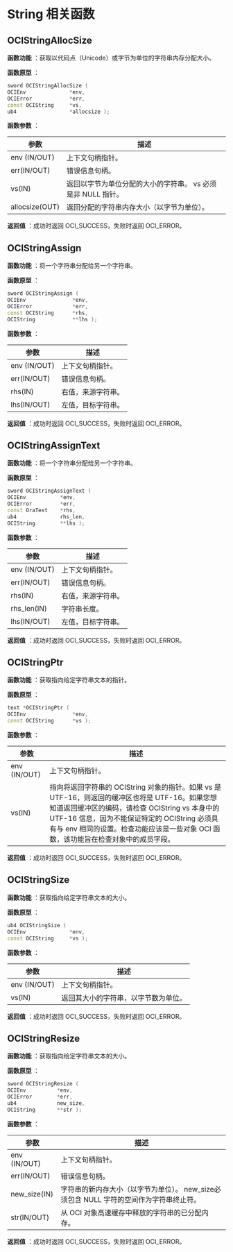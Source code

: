# String 相关函数

## OCIStringAllocSize

**函数功能** ：获取以代码点（Unicode）或字节为单位的字符串内存分配大小。

**函数原型** ：

```C++
sword OCIStringAllocSize ( 
OCIEnv              *env,
OCIError            *err,
const OCIString     *vs,
ub4                 *allocsize );
```

**函数参数** ：

|       参数       |                 描述                  |
|----------------|-------------------------------------|
| env (IN/OUT)   | 上下文句柄指针。                            |
| err(IN/OUT)    | 错误信息句柄。                             |
| vs(IN)         | 返回以字节为单位分配的大小的字符串。 vs 必须是非 NULL 指针。 |
| allocsize(OUT) | 返回分配的字符串内存大小（以字节为单位）。               |

**返回值** ：成功时返回 OCI_SUCCESS，失败时返回 OCI_ERROR。

## OCIStringAssign

**函数功能** ：将一个字符串分配给另一个字符串。

**函数原型** ：

```C++
sword OCIStringAssign ( 
OCIEnv               *env,
OCIError             *err,
const OCIString      *rhs,
OCIString            **lhs );
```

**函数参数** ：

|    **参数**    |  **描述**   |
|--------------|-----------|
| env (IN/OUT) | 上下文句柄指针。  |
| err(IN/OUT)  | 错误信息句柄。   |
| rhs(IN)      | 右值，来源字符串。 |
| lhs(IN/OUT)  | 左值，目标字符串。 |

**返回值** ：成功时返回 OCI_SUCCESS，失败时返回 OCI_ERROR。

## OCIStringAssignText

**函数功能** ：将一个字符串分配给另一个字符串。

**函数原型** ：

```C++
sword OCIStringAssignText ( 
OCIEnv           *env,
OCIError         *err,
const OraText    *rhs,
ub4              rhs_len,
OCIString        **lhs );
```

**函数参数** ：

|    **参数**    |  **描述**   |
|--------------|-----------|
| env (IN/OUT) | 上下文句柄指针。  |
| err(IN/OUT)  | 错误信息句柄。   |
| rhs(IN)      | 右值，来源字符串。 |
| rhs_len(IN)  | 字符串长度。    |
| lhs(IN/OUT)  | 左值，目标字符串。 |

**返回值** ：成功时返回 OCI_SUCCESS，失败时返回 OCI_ERROR。

## OCIStringPtr

**函数功能** ：获取指向给定字符串文本的指针。

**函数原型** ：

```C++
text *OCIStringPtr ( 
OCIEnv               *env,
const OCIString      *vs );
```

**函数参数** ：

|    **参数**    |                                                                                      **描述**                                                                                       |
|--------------|-----------------------------------------------------------------------------------------------------------------------------------------------------------------------------------|
| env (IN/OUT) | 上下文句柄指针。                                                                                                                                                                          |
| vs(IN)       | 指向将返回字符串的 OCIString 对象的指针。如果 vs 是 UTF-16，则返回的缓冲区也将是 UTF-16。如果您想知道返回缓冲区的编码，请检查 OCIString vs 本身中的 UTF-16 信息，因为不能保证特定的 OCIString 必须具有与 env 相同的设置。检查功能应该是一些对象 OCI 函数，该功能旨在检查对象中的成员字段。 |

**返回值** ：成功时返回 OCI_SUCCESS，失败时返回 OCI_ERROR。

## OCIStringSize

**函数功能** ：获取指向给定字符串文本的大小。

**函数原型** ：

```C++
ub4 OCIStringSize ( 
OCIEnv              *env,
const OCIString     *vs );
```

**函数参数** ：

|    **参数**    |       **描述**       |
|--------------|--------------------|
| env (IN/OUT) | 上下文句柄指针。           |
| vs(IN)       | 返回其大小的字符串，以字节数为单位。 |

**返回值** ：成功时返回 OCI_SUCCESS，失败时返回 OCI_ERROR。

## OCIStringResize

**函数功能** ：获取指向给定字符串文本的大小。

**函数原型** ：

```C++
sword OCIStringResize ( 
OCIEnv          *env,
OCIError        *err,
ub4             new_size,
OCIString       **str );
```

**函数参数** ：

|    **参数**    |                       **描述**                        |
|--------------|-----------------------------------------------------|
| env (IN/OUT) | 上下文句柄指针。                                            |
| err(IN/OUT)  | 错误信息句柄。                                             |
| new_size(IN) | 字符串的新内存大小（以字节为单位）。 new_size必须包含 NULL 字符的空间作为字符串终止符。 |
| str(IN/OUT)  | 从 OCI 对象高速缓存中释放的字符串的已分配内存。                          |

**返回值** ：成功时返回 OCI_SUCCESS，失败时返回 OCI_ERROR。
